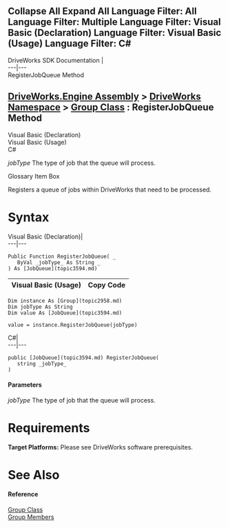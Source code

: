 Collapse All Expand All Language Filter: All  Language Filter: Multiple  Language Filter: Visual Basic (Declaration) Language Filter: Visual Basic (Usage) Language Filter: C#  
---  
DriveWorks SDK Documentation  |   
---|---  
RegisterJobQueue Method   
  
[DriveWorks.Engine Assembly](topic2156.md) > [DriveWorks Namespace](topic2159.md) > [Group Class](topic2958.md) : RegisterJobQueue Method  
---  
  
Visual Basic (Declaration)    
Visual Basic (Usage)    
C# 

_jobType_
    The type of job that the queue will process.

Glossary Item Box

Registers a queue of jobs within DriveWorks that need to be processed. 

# Syntax

Visual Basic (Declaration)|   
---|---  
      
    
    Public Function RegisterJobQueue( _
       ByVal _jobType_ As String _
    ) As [JobQueue](topic3594.md)  
  
Visual Basic (Usage)| Copy Code  
---|---  
      
    
    Dim instance As [Group](topic2958.md)
    Dim jobType As String
    Dim value As [JobQueue](topic3594.md)
     
    value = instance.RegisterJobQueue(jobType)  
  
C#|   
---|---  
      
    
    public [JobQueue](topic3594.md) RegisterJobQueue( 
       string _jobType_
    )  
  
#### Parameters

 _jobType_
    The type of job that the queue will process.

# Requirements

**Target Platforms:** Please see DriveWorks software prerequisites.

# See Also

#### Reference

[Group Class](topic2958.md)   
[Group Members](topic2959.md)


